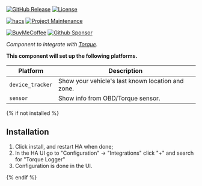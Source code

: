 [![GitHub Release][releases-shield]][releases]
[![License][license-shield]][license]

[![hacs][hacsbadge]][hacs]
[![Project Maintenance][maintenance-shield]][user_profile]

[![BuyMeCoffee][buymecoffeebadge]][buymecoffee]
[![Github Sponsor][githubsponsorbadge]][githubsponsorbadge]


_Component to integrate with [Torque][torque]._

**This component will set up the following platforms.**

Platform | Description
-- | --
`device_tracker` | Show your vehicle's last known location and zone.
`sensor` | Show info from OBD/Torque sensor.


{% if not installed %}
## Installation

1. Click install, and restart HA when done;
2. In the HA UI go to "Configuration" -> "Integrations" click "+" and search for "Torque Logger"
3. Configuration is done in the UI.

{% endif %}




[torque]: https://torque-bhp.com/
[buymecoffee]: https://www.buymeacoffee.com/junalmeida
[buymecoffeebadge]: https://img.shields.io/badge/buy%20me%20a%20coffee-%E2%98%95-yellow.svg?style=plastic

[githubsponsor]: https://github.com/sponsors/junalmeida
[githubsponsorbadge]: https://img.shields.io/badge/Sponsor%20me%20on%20Github-%F0%9F%92%8C-orange.svg?style=plastic



[commits-shield]: https://img.shields.io/github/commit-activity/y/junalmeida/homeassistant-torque.svg?style=plastic
[commits]: https://github.com/junalmeida/homeassistant-torque/commits/master
[hacs]: https://hacs.xyz
[hacsbadge]: https://img.shields.io/badge/HACS-Custom-orange.svg?style=plastic
[license]: https://github.com/junalmeida/homeassistant-torque/blob/main/LICENSE
[license-shield]: https://img.shields.io/github/license/junalmeida/homeassistant-torque.svg?style=plastic
[maintenance-shield]: https://img.shields.io/badge/maintainer-Marcos%20Junior%20%40junalmeida-blue.svg?style=plastic
[releases-shield]: https://img.shields.io/github/release/junalmeida/homeassistant-torque.svg?style=plastic
[releases]: https://github.com/junalmeida/homeassistant-torque/releases
[user_profile]: https://github.com/junalmeida
